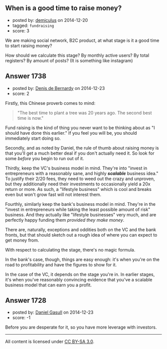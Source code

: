 ## When is a good time to raise money?

- posted by: [demiculus](https://stackexchange.com/users/5264485/demiculus) on 2014-12-20
- tagged: `fundraising`
- score: 3

We are making social network, B2C product, at what stage is it a good time to start raising money?

How should we calculate this stage? By monthly active users? By total registers? By amount of posts? (It is something like instagram)


## Answer 1738

- posted by: [Denis de Bernardy](https://stackexchange.com/users/182468/denis-de-bernardy) on 2014-12-23
- score: 2

Firstly, this Chinese proverb comes to mind:

>  "The best time to plant a tree was 20 years ago. The second best time is now."

Fund raising is the kind of thing you never want to be thinking about as "I should have done this earlier." If you feel you will be, you should immediately start doing so.

Secondly, and as noted by Daniel, the rule of thumb about raising money is that you'll get a much better deal if you don't actually need it. So look for some *before* you begin to run out of it.

Thirdly, keep the VC's business model in mind. They're into "invest in entrepreneurs with a reasonably sane, and highly ***scalable*** business idea." To justify their 2/20 fees, they need to weed out the crazy and unproven, but they additionally need their investments to occasionally yield a 20x return or more. As such, a "lifestyle business" which is cool and breaks even but won't grow fast will not interest them.

Fourthly, similarly keep the bank's business model in mind. They're in the "invest in entrepreneurs while taking the least possible amount of risk" business. And they actually like "lifestyle businesses" very much, and are perfectly happy funding them *provided they make money*.

There are, naturally, exceptions and oddities both on the VC and the bank fronts, but that should sketch out a rough idea of where you can expect to get money from.

With respect to calculating the stage, there's no magic formula.

In the bank's case, though, things are easy enough: it's when you're on the road to profitability and have the figures to show for it.

In the case of the VC, it depends on the stage you're in. In earlier stages, it's when you've reasonably convincing evidence that you've a scalable business model that can earn you a profit.


## Answer 1728

- posted by: [Daniel Gasull](https://stackexchange.com/users/16832/daniel-gasull) on 2014-12-23
- score: -1

Before you are desperate for it, so you have more leverage with investors.



---

All content is licensed under [CC BY-SA 3.0](https://creativecommons.org/licenses/by-sa/3.0/).
